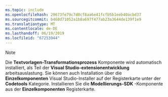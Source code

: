 ```yaml
---
ms.topic: include
ms.openlocfilehash: 29673fe79c7d0cf8aa6e41fcfb5b1eeb40acbd37
ms.sourcegitcommit: b468d71052a1b8a697f477ab23a3644de139f1e9
ms.translationtype: MT
ms.contentlocale: de-DE
ms.lasthandoff: 06/19/2019
ms.locfileid: "67253944"
---
```

> [!NOTE]
> Die **Textvorlagen-Transformationsprozess** Komponente wird automatisch installiert, als Teil der **Visual Studio-extensionentwicklung** arbeitsauslastung. Sie können auch Installation über die **Einzelkomponenten** Visual Studio-Installer auf der Registerkarte unter der **Codetools** Kategorie. Installieren Sie die **Modellierungs-SDK** -Komponente aus der **Einzelkomponenten** Registerkarte.